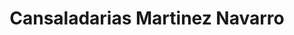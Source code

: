 ---
title: "Cansaladarias Martinez Navarro"
url: /rubi/cansaladarias-martinez-navarro/
shop: Metzgerei
---